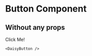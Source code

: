 <script setup lang="ts">
import {DaisyButton} from 'daisy-vue'
</script>

# Button Component

## Without any props

<DaisyButton disabled>Click Me!</DaisyButton>

```vue
<DaisyButton />
```

